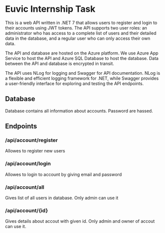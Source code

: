 # Euvic Internship Task

This is a web API written in .NET 7 that allows users to register and login to their accounts using JWT tokens. The API supports two user roles: an administrator who has access to a complete list of users and their detailed data in the database, and a regular user who can only access their own data.

The API and database are hosted on the Azure platform. We use Azure App Service to host the API and Azure SQL Database to host the database. Data between the API and database is encrypted in transit.

The API uses NLog for logging and Swagger for API documentation. NLog is a flexible and efficient logging framework for .NET, while Swagger provides a user-friendly interface for exploring and testing the API endpoints.

## Database
Database contains all information about accounts. Password are hassed.

## Endpoints

### /api/account/register
Allowes to register new users

### /api/account/login
Allowes to login to account by giving email and password

### /api/account/all
Gives list of all users in database. Only admin can use it

### /api/account/{id}
Gives details about accout with given id. Only admin and owner of accout can use it.

